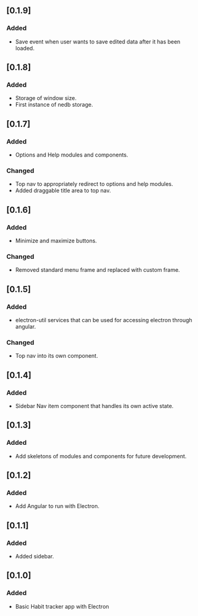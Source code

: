 ## [0.1.9]
### Added
- Save event when user wants to save edited data after it has been loaded.

## [0.1.8]
### Added
- Storage of window size.
- First instance of nedb storage.

## [0.1.7]
### Added
- Options and Help modules and components.

### Changed
- Top nav to appropriately redirect to options and help modules.
- Added draggable title area to top nav.

## [0.1.6]
### Added
- Minimize and maximize buttons.

### Changed
- Removed standard menu frame and replaced with custom frame.

## [0.1.5]
### Added
- electron-util services that can be used for accessing electron through angular.

### Changed
- Top nav into its own component.

## [0.1.4]
### Added
- Sidebar Nav item component that handles its own active state.

## [0.1.3]
### Added
- Add skeletons of modules and components for future development.

## [0.1.2]

### Added
- Add Angular to run with Electron.

## [0.1.1]

### Added
- Added sidebar.

## [0.1.0]

### Added
- Basic Habit tracker app with Electron